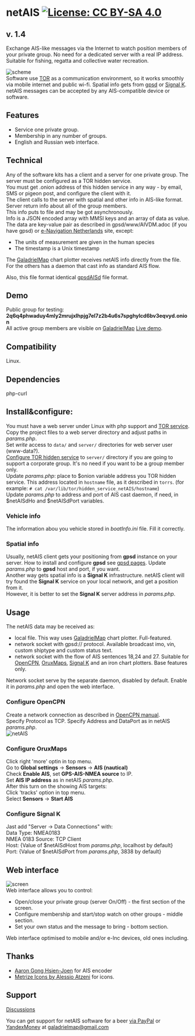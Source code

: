 # netAIS [![License: CC BY-SA 4.0](https://img.shields.io/badge/License-CC%20BY--SA%204.0-lightgrey.svg)](https://creativecommons.org/licenses/by-sa/4.0/)

## v. 1.4

Exchange AIS-like messages via the Internet to watch position members of your private group. No need for a dedicated server with a real IP address.  
Suitable for fishing, regatta and collective water recreation.  

![scheme](screenshots/art.png)   
Software use [TOR](torproject.org) as a communication environment, so it works smoothly via mobile internet and public wi-fi. Spatial info gets from [gpsd](https://gpsd.io/) or [Signal K](https://signalk.org/).  
netAIS messages can be accepted by any AIS-compatible device or software.

## Features
* Service one private group.
* Membership in any number of groups.
* English and Russian web interface.

## Technical
Any of the software kits has a client and a server for one private group. The server must be configured as a TOR hidden service.  
You must get .onion address of this hidden service in any way - by email, SMS or pigeon post, and configure the client with it.  
The client calls to the server with spatial and other info in AIS-like format. Server return info about all of the group members.  
This info puts to file and may be got asynchronously.  
Info is a JSON encoded array with MMSI keys and an array of data as value. The data are key-value pair as described in gpsd/www/AIVDM.adoc (if you have gpsd) or [e-Navigation Netherlands](http://www.e-navigation.nl/system-messages) site, except:

* The units of measurement are given in the human species
* The timestamp  is a Unix timestamp

The [GaladrielMap](http://galadrielmap.hs-yachten.at/) chart plotter receives netAIS info directly from the file. For the others has a daemon that cast info as standard AIS flow.

Also, this file format identical  [gpsdAISd](https://github.com/VladimirKalachikhin/gpsdAISd) file format.

## Demo
Public group for testing:  
**2q6q4phwaduy4mly2mrujxlhpjg7el7z2b4u6s7spghylcd6bv3eqvyd.onion**  
All active group members are visible on  [GaladrielMap](http://galadrielmap.hs-yachten.at/) [Live demo](http://130.61.159.53/map/).

## Compatibility
Linux. 

## Dependencies
php-curl

## Install&configure:
You must have a web server under Linux with php support and [TOR service](https://2019.www.torproject.org/docs/tor-manual.html.en).  
Copy the project files to a web server directory and adjust paths in _params.php_.  
Set _write_ access to `data/` and `server/` directories for web server user (www-data?).  
[Configure TOR hidden service](https://2019.www.torproject.org/docs/tor-onion-service.html.en) to `server/` directory if you are going to support a corporate group. It's no need if you want to be a group member only.  
Update _params.php_: place to $onion variable address you TOR hidden service. This address located in `hostname` file, as it described in `torrs`. (for example: `# cat /var/lib/tor/hidden_service_netAIS/hostname`)  
Update _params.php_ to address and port of AIS cast daemon, if need, in $netAISdHo and $netAISdPort variables.

### Vehicle info
The information abou you vehicle stored in _boatInfo.ini_ file. Fill it correctly.

### Spatial info
Usually, netAIS client gets your positioning from **gpsd** instance on your server. How to install and configure **gpsd** see [gpsd pages](https://gpsd.io/). Update _params.php_ to **gpsd** host and port, if you want.  
Another way gets spatial info is a **Signal K** infrastructure. netAIS client will try found the **Signal K** service on your local network, and get a position from it.  
However, it is better to set the **Signal K** server address in _params.php_.

## Usage
The netAIS data may be received as:  

* local file. This way uses [GaladrielMap](http://galadrielmap.hs-yachten.at/) chart plotter. Full-featured.
* network socket with gpsd:// protocol. Available broadcast imo, vin, custom shiptype and custom status text.
* network socket with the flow of AIS sentences 18,24 and 27. Suitable for [OpenCPN](https://opencpn.org/), [OruxMaps](https://www.oruxmaps.com/cs/es), [Signal K](https://signalk.org/) and an iron chart plotters. Base features only.

Network socket serve by the separate daemon, disabled by default. Enable it in _params.php_ and open the web interface.
 
### Configure OpenCPN
Create a network connection as described in [OpenCPN manual](https://opencpn.org/wiki/dokuwiki/doku.php?id=opencpn:opencpn_user_manual:options_setting:connections#add_a_network_connection).  
Specify Protocol as TCP.
Specify Address and DataPort as in netAIS _params.php_.  
![netAIS](screenshots/s13.png)<br>

### Configure OruxMaps
Click right 'more' optin in top menu.  
Go to **Global settings** -> **Sensors** -> **AIS (nautical)**  
Check **Enable AIS**, set **GPS-AIS-NMEA source** to IP.  
Set **AIS IP address** as in netAIS _params.php_.  
After this turn on the showing AIS targets:  
Click 'tracks' option in top menu.  
Select **Sensors** -> **Start AIS**

### Configure Signal K
Jast add "Server -> Data Connections" with:  
Data Type: NMEA0183  
NMEA 0183 Source: TCP Client  
Host: {Value of $netAISdHost from _params.php_, localhost by default}  
Port: {Value of $netAISdPort from _params.php_, 3838 by default}  

## Web interface
![screen](screenshots/s1.png)   
Web interface allows you to control: 

* Open/close your private group (server On/Off) - the first section of the screen.
* Configure membership and start/stop watch on other groups - middle section.
* Set your own status and the message to bring - bottom section.

Web interface optimised to mobile and/or e-Inc devices, old ones including.

## Thanks
* [Aaron Gong Hsien-Joen](https://github.com/ais-one/phpais) for AIS encoder
* [Metrize Icons by Alessio Atzeni](https://icon-icons.com/pack/Metrize-Icons/1130) for icons.

## Support
[Discussions](https://github.com/VladimirKalachikhin/netAIS/discussions)

You can get support for netAIS software for a beer [via PayPal](https://paypal.me/VladimirKalachikhin) or [YandexMoney](https://yasobe.ru/na/galadrielmap) at [galadrielmap@gmail.com](mailto:galadrielmap@gmail.com)  